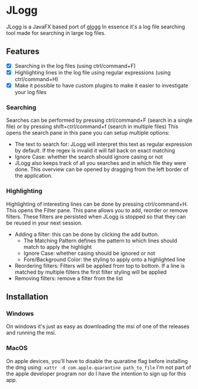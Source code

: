 # JLogg

JLogg is a JavaFX based port of [glogg](https://glogg.bonnefon.org/)
In essence it's a log file searching tool made for searching in large log files.

## Features
- [x] Searching in the log files (using ctrl/command+F) 
- [x] Highlighting lines in the log file using regular expressions (using ctrl/command+H) 
- [x] Make it possible to have custom plugins to make it easier to investigate your log files

### Searching 
Searches can be performed by pressing ctrl/command+F (search in a single file) or by pressing shift+ctrl/command+f (search in multiple files)
This opens the search pane in this pane you can setup multiple options: 
- The text to search for: JLogg will interpret this text as regular expression by default. If the regex is invalid it will fall back on exact matching 
- Ignore Case: whether the search should ignore casing or not
- JLogg also keeps track of all you searches and in which file they were done. This overview can be opened by dragging from the left border of the application.

### Highlighting
Highlighting of interesting lines can be done by pressing ctrl/command+H.
This opens the Filter pane. 
This pane allows you to add, reorder or remove filters. These filters are persisted when JLogg is stopped so that they can be reused in your next session. 
- Adding a filter: this can be done by clicking the add button. 
	- The Matching Pattern defines the pattern to which lines should match to apply the highlight 
	- Ignore Case: whether casing should be ignored or not 
	- Fore/Background Color: the styling to apply onto a highlighted line 
- Reordering filters: Filters will be applied from top to bottom. If a line is matched by multiple filters the first filter styling will be applied 
- Removing filters: remove a filter from the list

## Installation 
### Windows
On windows it's just as easy as downloading the msi of one of the releases and running the msi. 

### MacOS
On apple devices, you'll have to disable the quaratine flag before installing the dmg using: 
`xattr -d com.apple.quarantine path_to_file`
I'm not part of the apple developer program nor do I have the intention to sign up for this app. 
